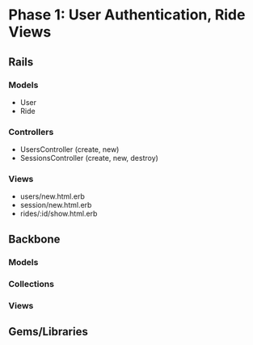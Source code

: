 # Phase 1: User Authentication, Ride Views

## Rails
### Models
* User
* Ride

### Controllers
* UsersController (create, new)
* SessionsController (create, new, destroy)

### Views
* users/new.html.erb
* session/new.html.erb
* rides/:id/show.html.erb

## Backbone
### Models

### Collections

### Views

## Gems/Libraries

